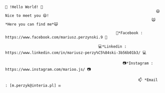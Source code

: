                                                                           👋 !Hello World! 👋
                                                                        😄 Nice to meet you 😄!
                                                                      🙀 *Here you can find me*🙀

                                                      📲*Facebook : https://www.facebook.com/mariusz.perzynski.9 📲

                                              💻*Linkedin : https://www.linkedin.com/in/mariusz-perzy%C5%84ski-3b56b01b3/ 💻

                                                         📷*Instagram : https://www.instagram.com/marioo.js/ 📷

                                                                📫 *Email : [m.perzyk@interia.pl] ✉️

